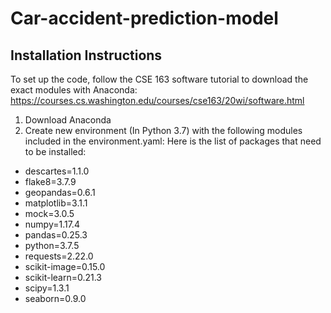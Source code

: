 # Car-accident-prediction-model

## Installation Instructions
To set up the code, follow the CSE 163 software tutorial to download the exact modules with Anaconda:
https://courses.cs.washington.edu/courses/cse163/20wi/software.html

1. Download Anaconda
2. Create new environment (In Python 3.7) with the following modules included in the environment.yaml:
Here is the list of packages that need to be installed:
- descartes=1.1.0
- flake8=3.7.9
- geopandas=0.6.1
- matplotlib=3.1.1
- mock=3.0.5
- numpy=1.17.4
- pandas=0.25.3
- python=3.7.5
- requests=2.22.0
- scikit-image=0.15.0
- scikit-learn=0.21.3
- scipy=1.3.1
- seaborn=0.9.0
 
